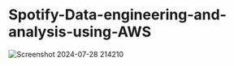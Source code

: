 # Spotify-Data-engineering-and-analysis-using-AWS

![Screenshot 2024-07-28 214210](https://github.com/user-attachments/assets/adce536f-b2de-4a31-ad06-80fdb8e827c2)

